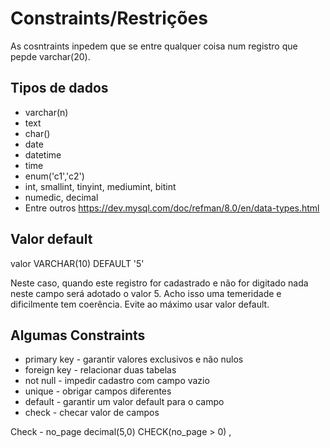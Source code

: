 # Constraints/Restrições

As cosntraints inpedem que se entre qualquer coisa num registro que pepde varchar(20).

## Tipos de dados

- varchar(n)
- text
- char()
- date
- datetime
- time
- enum('c1','c2')
- int, smallint, tinyint, mediumint, bitint
- numedic, decimal
- Entre outros
https://dev.mysql.com/doc/refman/8.0/en/data-types.html 

## Valor default

valor VARCHAR(10) DEFAULT '5'

Neste caso, quando este registro for cadastrado e não for digitado nada neste campo será adotado o valor 5.
Acho isso uma temeridade e dificilmente tem coerência.
Evite ao máximo usar valor default.

## Algumas Constraints

- primary key - garantir valores exclusivos e não nulos
- foreign key - relacionar duas tabelas
- not null - impedir cadastro com campo vazio
- unique - obrigar campos diferentes
- default - garantir um valor default para o campo
- check - checar valor de campos

Check - 
no_page decimal(5,0) 
CHECK(no_page > 0) ,


